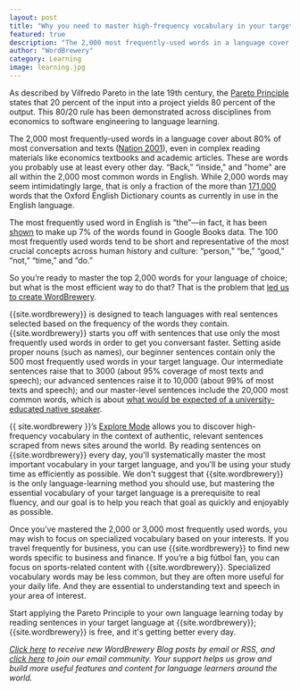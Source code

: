 ```yaml
---
layout: post
title: "Why you need to master high-frequency vocabulary in your target language"
featured: true
description: "The 2,000 most frequently-used words in a language cover 80% of text and speech, so you should master those words first—just as the Pareto Principle suggests"
author: "WordBrewery"
category: Learning
image: learning.jpg
---
```


As described by Vilfredo Pareto in the late 19th century, the [Pareto Principle](https://en.wikipedia.org/wiki/Pareto_principle) states that 20 percent of the input into a project yields 80 percent of the output. This 80/20 rule has been demonstrated across disciplines from economics to software engineering to language learning.

The 2,000 most frequently-used words in a language cover about 80% of most conversation and texts ([Nation 2001](http://catdir.loc.gov/catdir/samples/cam031/2001269892.pdf)), even in complex reading materials like economics textbooks and academic articles. These are words you probably use at least every other day. “Back,” “inside," and "home" are all within the 2,000 most common words in English. While 2,000 words may seem intimidatingly large, that is only a fraction of the more than [171,000](http://www.oxforddictionaries.com/us/words/how-many-words-are-there-in-the-english-language) words that the Oxford English Dictionary counts as currently in use in the English language.

The most frequently used word in English is “the”&mdash;in fact, it has been [shown](http://norvig.com/mayzner.html) to make up 7% of the words found in Google Books data. The 100 most frequently used words tend to be short and representative of the most crucial concepts across human history and culture: “person,” “be,” “good,” “not,” “time,” and “do.”

So you’re ready to master the top 2,000 words for your language of choice; but what is the most efficient way to do that? That is the problem that [led us to create WordBrewery](http://ryanmccarl.com/2015/10/09/developing-a-language-learning-program-high-frequency-sentence-identifier/).

{{site.wordbrewery}} is designed to teach languages with real sentences selected based on the frequency of the words they contain. {{site.wordbrewery}} starts you off with sentences that use only the most frequently used words in order to get you conversant faster. Setting aside proper nouns (such as names), our beginner sentences contain only the 500 most frequently used words in your target language. Our intermediate sentences raise that to 3000 (about 95% coverage of most texts and speech); our advanced sentences raise it to 10,000 (about 99% of most texts and speech); and our master-level sentences include the 20,000 most common words, which is about [what would be expected of a university-educated native speaker](http://www.lextutor.ca/research/nation_waring_97.html).

{{ site.wordbrewery }}’s [Explore Mode](https://wordbrewery.com/#/explore) allows you to discover high-frequency vocabulary in the context of authentic, relevant sentences scraped from news sites around the world. By reading sentences on {{site.wordbrewery}} every day, you'll systematically master the most important vocabulary in your target language, and you’ll be using your study time as efficiently as possible. We don't suggest that {{site.wordbrewery}} is the only language-learning method you should use, but mastering the essential vocabulary of your target language is a prerequisite to real fluency, and our goal is to help you reach that goal as quickly and enjoyably as possible.

Once you’ve mastered the 2,000 or 3,000 most frequently used words, you may wish to focus on specialized vocabulary based on your interests. If you travel frequently for business, you can use {{site.wordbrewery}} to find new words specific to business and finance. If you’re a big fútbol fan, you can focus on sports-related content with {{site.wordbrewery}}. Specialized vocabulary words may be less common, but they are often more useful for your daily life. And they are essential to understanding text and speech in your area of interest.

Start applying the Pareto Principle to your own language learning today by reading sentences in your target language at {{site.wordbrewery}}; {{site.wordbrewery}} is free, and it's getting better every day.

*[Click here](http://feeds.feedburner.com/LanguageUntapped) to receive new WordBrewery Blog posts by email or RSS, and [click here](http://goo.gl/pTPRvb) to join our email community. Your support helps us grow and build more useful features and content for language learners around the world.*
